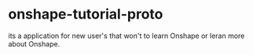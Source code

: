 # onshape-tutorial-proto
its a application for new user's that won't to learn Onshape or leran more about Onshape.

